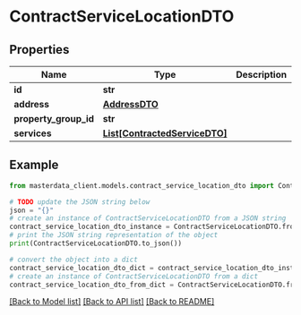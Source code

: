 # ContractServiceLocationDTO


## Properties

Name | Type | Description | Notes
------------ | ------------- | ------------- | -------------
**id** | **str** |  | [optional] 
**address** | [**AddressDTO**](AddressDTO.md) |  | [optional] 
**property_group_id** | **str** |  | [optional] 
**services** | [**List[ContractedServiceDTO]**](ContractedServiceDTO.md) |  | [optional] 

## Example

```python
from masterdata_client.models.contract_service_location_dto import ContractServiceLocationDTO

# TODO update the JSON string below
json = "{}"
# create an instance of ContractServiceLocationDTO from a JSON string
contract_service_location_dto_instance = ContractServiceLocationDTO.from_json(json)
# print the JSON string representation of the object
print(ContractServiceLocationDTO.to_json())

# convert the object into a dict
contract_service_location_dto_dict = contract_service_location_dto_instance.to_dict()
# create an instance of ContractServiceLocationDTO from a dict
contract_service_location_dto_from_dict = ContractServiceLocationDTO.from_dict(contract_service_location_dto_dict)
```
[[Back to Model list]](../README.md#documentation-for-models) [[Back to API list]](../README.md#documentation-for-api-endpoints) [[Back to README]](../README.md)


